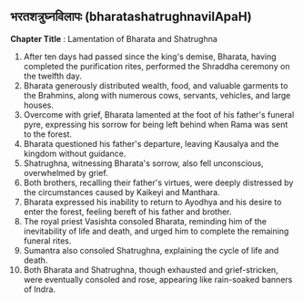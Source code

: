 ## भरतशत्रुघ्नविलापः (bharatashatrughnavilApaH)

**Chapter Title** : Lamentation of Bharata and Shatrughna

1. After ten days had passed since the king's demise, Bharata, having completed the purification rites, performed the Shraddha ceremony on the twelfth day.
2. Bharata generously distributed wealth, food, and valuable garments to the Brahmins, along with numerous cows, servants, vehicles, and large houses.
3. Overcome with grief, Bharata lamented at the foot of his father's funeral pyre, expressing his sorrow for being left behind when Rama was sent to the forest.
4. Bharata questioned his father's departure, leaving Kausalya and the kingdom without guidance.
5. Shatrughna, witnessing Bharata's sorrow, also fell unconscious, overwhelmed by grief.
6. Both brothers, recalling their father's virtues, were deeply distressed by the circumstances caused by Kaikeyi and Manthara.
7. Bharata expressed his inability to return to Ayodhya and his desire to enter the forest, feeling bereft of his father and brother.
8. The royal priest Vasishta consoled Bharata, reminding him of the inevitability of life and death, and urged him to complete the remaining funeral rites.
9. Sumantra also consoled Shatrughna, explaining the cycle of life and death.
10. Both Bharata and Shatrughna, though exhausted and grief-stricken, were eventually consoled and rose, appearing like rain-soaked banners of Indra.
